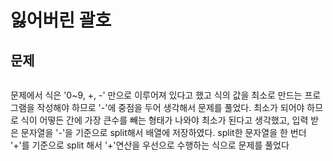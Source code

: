 # 잃어버린 괄호

문제
---
<img src="">

문제에서 식은 '0~9, +, -' 만으로 이루어져 있다고 했고
식의 값을 최소로 만드는 프로그램을 작성해야 하므로
'-'에 중점을 두어 생각해서 문제를 풀었다.
최소가 되어야 하므로 식이 어떻든 간에 가장 큰수를 빼는 형태가 나와야 최소가 된다고 생각했고,
입력 받은 문자열을 '-'을 기준으로 split해서 배열에 저장하였다.
split한 문자열을 한 번더 '+'를 기준으로 split 해서 '+'연산을 우선으로 수행하는 식으로 문제를 풀었다


